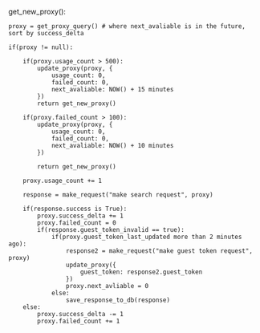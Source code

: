 get_new_proxy():
    
    proxy = get_proxy_query() # where next_avaliable is in the future, sort by success_delta
    
    if(proxy != null):

        if(proxy.usage_count > 500):
            update_proxy(proxy, {
                usage_count: 0,
                failed_count: 0,
                next_avaliable: NOW() + 15 minutes
            })
            return get_new_proxy()

        if(proxy.failed_count > 100):
            update_proxy(proxy, {
                usage_count: 0,
                failed_count: 0,
                next_avaliable: NOW() + 10 minutes
            })

            return get_new_proxy()

        proxy.usage_count += 1

        response = make_request("make search request", proxy)

        if(response.success is True):
            proxy.success_delta += 1
            proxy.failed_count = 0
            if(response.guest_token_invalid == true):
                if(proxy.guest_token_last_updated more than 2 minutes ago):
                    response2 = make_request("make guest token request", proxy)
                    update_proxy({
                        guest_token: response2.guest_token
                    })
                    proxy.next_avliable = 0
                else:
                    save_response_to_db(response)
        else:
            proxy.success_delta -= 1
            proxy.failed_count += 1

